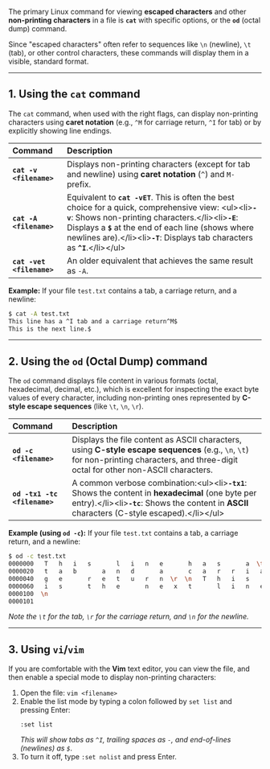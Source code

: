 The primary Linux command for viewing **escaped characters** and other **non-printing characters** in a file is **`cat`** with specific options, or the **`od`** (octal dump) command.

Since "escaped characters" often refer to sequences like `\n` (newline), `\t` (tab), or other control characters, these commands will display them in a visible, standard format.

-----

## 1\. Using the `cat` command

The `cat` command, when used with the right flags, can display non-printing characters using **caret notation** (e.g., `^M` for carriage return, `^I` for tab) or by explicitly showing line endings.

| Command | Description |
| :--- | :--- |
| **`cat -v <filename>`** | Displays non-printing characters (except for tab and newline) using **caret notation** (`^`) and `M-` prefix. |
| **`cat -A <filename>`** | Equivalent to **`cat -vET`**. This is often the best choice for a quick, comprehensive view: \<ul\>\<li\>**`-v`**: Shows non-printing characters.\</li\>\<li\>**`-E`**: Displays a **`$`** at the end of each line (shows where newlines are).\</li\>\<li\>**`-T`**: Displays tab characters as **`^I`**.\</li\>\</ul\> |
| **`cat -vet <filename>`** | An older equivalent that achieves the same result as `-A`. |

**Example:**
If your file `test.txt` contains a tab, a carriage return, and a newline:

```bash
$ cat -A test.txt
This line has a ^I tab and a carriage return^M$
This is the next line.$
```

-----

## 2\. Using the `od` (Octal Dump) command

The `od` command displays file content in various formats (octal, hexadecimal, decimal, etc.), which is excellent for inspecting the exact byte values of every character, including non-printing ones represented by **C-style escape sequences** (like `\t`, `\n`, `\r`).

| Command | Description |
| :--- | :--- |
| **`od -c <filename>`** | Displays the file content as ASCII characters, using **C-style escape sequences** (e.g., `\n`, `\t`) for non-printing characters, and three-digit octal for other non-ASCII characters. |
| **`od -tx1 -tc <filename>`** | A common verbose combination:\<ul\>\<li\>**`-tx1`**: Shows the content in **hexadecimal** (one byte per entry).\</li\>\<li\>**`-tc`**: Shows the content in **ASCII** characters (C-style escaped).\</li\>\</ul\> |

**Example (using `od -c`):**
If your file `test.txt` contains a tab, a carriage return, and a newline:

```bash
$ od -c test.txt
0000000   T   h   i   s       l   i   n   e       h   a   s       a  \t
0000020   t   a   b       a   n   d       a       c   a   r   r   i   a
0000040   g   e       r   e   t   u   r   n  \r  \n   T   h   i   s
0000060   i   s       t   h   e       n   e   x   t       l   i   n   e
0000100  \n
0000101
```

*Note the `\t` for the tab, `\r` for the carriage return, and `\n` for the newline.*

-----

## 3\. Using `vi`/`vim`

If you are comfortable with the **Vim** text editor, you can view the file, and then enable a special mode to display non-printing characters:

1.  Open the file: `vim <filename>`
2.  Enable the list mode by typing a colon followed by `set list` and pressing Enter:
    ```
    :set list
    ```
    *This will show tabs as `^I`, trailing spaces as `-`, and end-of-lines (newlines) as `$`*.
3.  To turn it off, type `:set nolist` and press Enter.
